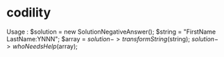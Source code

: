# codility
Usage : $solution = new SolutionNegativeAnswer();
$string = "FirstName LastName:YNNN";
$array = $solution->transformString($string);
$solution->whoNeedsHelp($array);

